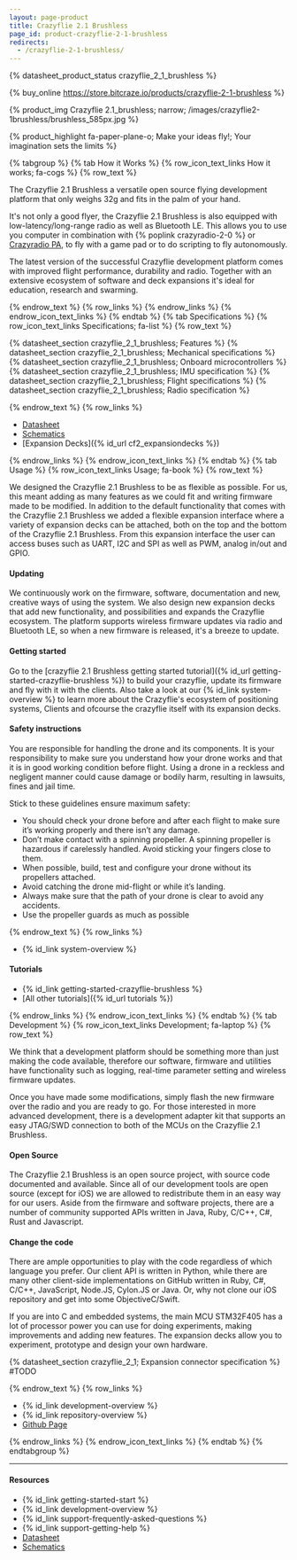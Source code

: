```yaml
---
layout: page-product
title: Crazyflie 2.1 Brushless
page_id: product-crazyflie-2-1-brushless
redirects:
  - /crazyflie-2-1-brushless/
---
```

{% datasheet_product_status crazyflie_2_1_brushless  %}

{% buy_online https://store.bitcraze.io/products/crazyflie-2-1-brushless %}

{% product_img Crazyflie 2.1_brushless; narrow;
/images/crazyflie2-1brushless/brushless_585px.jpg
%}


{% product_highlight
fa-paper-plane-o;
Make your ideas fly!; Your imagination sets the limits
%}







{% tabgroup %}
{% tab How it Works %}
{% row_icon_text_links How it works; fa-cogs %}
{% row_text %}

The Crazyflie 2.1 Brushless a versatile open source flying development platform that only weighs 32g and fits in the palm of your hand.

It's not only a good flyer, the Crazyflie 2.1 Brushless is also equipped with low-latency/long-range
radio as well as Bluetooth LE. This allows you to use you computer in combination with {% poplink crazyradio-2-0 %} or [Crazyradio PA](/products/crazyradio-pa/), to fly with a game pad or to do scripting to fly autonomously.

The latest version of the successful Crazyflie development platform comes with improved flight performance, durability and radio. Together with an extensive ecosystem of software and deck expansions it's ideal for education, research and swarming.



{% endrow_text %}
{% row_links %}
{% endrow_links %}
{% endrow_icon_text_links %}
{% endtab %}
{% tab Specifications %}
{% row_icon_text_links Specifications; fa-list %}
{% row_text %}

{% datasheet_section crazyflie_2_1_brushless; Features %}
{% datasheet_section crazyflie_2_1_brushless; Mechanical specifications %}
{% datasheet_section crazyflie_2_1_brushless; Onboard microcontrollers %}
{% datasheet_section crazyflie_2_1_brushless; IMU specification %}
{% datasheet_section crazyflie_2_1_brushless; Flight specifications %}
{% datasheet_section crazyflie_2_1_brushless; Radio specification %}


{% endrow_text %}
{% row_links %}

- [Datasheet](/documentation/hardware/crazyflie_2_1_brushless/crazyflie_2_1_brushless-datasheet.pdf)
- [Schematics](/documentation/hardware/crazyflie_2_1_brushless/cf2.1_bl_schematics_Rev.G.pdf)
- [Expansion Decks]({% id_url cf2_expansiondecks %})


{% endrow_links %}
{% endrow_icon_text_links %}
{% endtab %}
{% tab Usage %}
{% row_icon_text_links Usage; fa-book %}
{% row_text %}

We designed the Crazyflie 2.1 Brushless to be as flexible as possible. For us, this meant adding as many features as we could fit and writing firmware made to be modified. In addition to the default functionality that comes with the Crazyflie 2.1 Brushless we added a flexible expansion interface where a variety of expansion
decks can be attached, both on the top and the bottom of the Crazyflie 2.1 Brushless. From this expansion interface the user can access buses
such as UART, I2C and SPI as well as PWM, analog in/out and GPIO.

#### Updating

We continuously work on the firmware, software, documentation and new, creative ways of using
the system. We also design new expansion decks that add new functionality,
and possibilities and expands the Crazyflie ecosystem.
The platform supports wireless firmware
updates via radio and Bluetooth LE, so when a new firmware is released,
it's a breeze to update.

#### Getting started

Go to the [crazyflie 2.1 Brushless getting started tutorial]({% id_url getting-started-crazyflie-brushless %}) to build your crazyflie, update its firmware and fly with it with the clients. Also take a look at our {% id_link system-overview %} to learn more about the Crazyflie's ecosystem of positioning systems, Clients and ofcourse the crazyflie itself with its expansion decks.


#### Safety instructions

You are responsible for handling the drone and its components. It is your responsibility to make sure you understand how your drone works and that it is in good working condition before flight. Using a drone in a reckless and negligent manner could cause damage or bodily harm, resulting in lawsuits, fines and jail time.

Stick to these guidelines ensure maximum safety:
- You should check your drone before and after each flight to make sure it’s working properly and there isn’t any damage.
- Don’t make contact with a spinning propeller. A spinning propeller is hazardous if carelessly handled. Avoid sticking your fingers close to them.
- When possible, build, test and configure your drone without its propellers attached.
- Avoid catching the drone mid-flight or while it’s landing.
- Always make sure that the path of your drone is clear to avoid any accidents.
- Use the propeller guards as much as possible


{% endrow_text %}
{% row_links %}

* {% id_link system-overview %}
#### Tutorials
* {% id_link getting-started-crazyflie-brushless %}
* [All other tutorials]({% id_url tutorials %})

{% endrow_links %}
{% endrow_icon_text_links %}
{% endtab %}
{% tab Development %}
{% row_icon_text_links Development;  fa-laptop %}
{% row_text %}

We think that a development platform should be something more than
just making the code available, therefore our software, firmware
and utilities have functionality such as logging, real-time parameter setting and
wireless firmware updates.

Once you have made some modifications, simply flash the new firmware
over the radio and you are ready to go.
For those interested in more advanced development, there is a
development adapter kit that supports an easy JTAG/SWD connection to
both of the MCUs on the Crazyflie 2.1 Brushless.

#### Open Source

The Crazyflie 2.1 Brushless is an open source project, with source code documented and available.
Since all of our development tools are open source (except for iOS) we are
allowed to redistribute them in an easy way for our users. Aside from the
firmware and software projects, there are a number of community
supported APIs written in Java, Ruby, C/C++, C#, Rust and Javascript.

#### Change the code

There are ample opportunities to play with the code regardless of which language you prefer.
Our client API is written in Python, while there are many other client-side implementations on GitHub written
in Ruby, C#, C/C++, JavaScript, Node.JS, Cylon.JS or Java.
Or, why not clone our iOS repository and get into some ObjectiveC/Swift.

If you are into C and embedded systems, the main MCU STM32F405 has a lot of processor power you can use for doing experiments, making improvements and adding new features.
The expansion decks allow you to experiment, prototype and design your own hardware.


{% datasheet_section crazyflie_2_1; Expansion connector specification %} #TODO



{% endrow_text %}
{% row_links %}
- {% id_link development-overview %}
- {% id_link repository-overview %}
- [Github Page](https://github.com/bitcraze)

{% endrow_links %}
{% endrow_icon_text_links %}
{% endtab %}
{% endtabgroup %}



---

#### Resources

- {% id_link getting-started-start %}
- {% id_link development-overview %}
- {% id_link support-frequently-asked-questions %}
- {% id_link support-getting-help %}
- [Datasheet](/documentation/hardware/crazyflie_2_1_brushless/crazyflie_2_1_brushless-datasheet.pdf)
- [Schematics](/documentation/hardware/crazyflie_2_1_brushless/cf2.1_bl_schematics_Rev.G.pdf)
